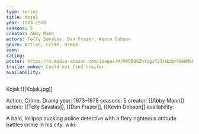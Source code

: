 ```yaml
---
type: series
title: Kojak
year: 1973–1978
seasons: 5
creator: Abby Mann
actors: Telly Savalas, Dan Frazer, Kevin Dobson
genre: Action, Crime, Drama
seen:
rating: 
poster: https://m.media-amazon.com/images/M/MV5BOGZhYzgzY2ItNzQwYS00MGFhLTlhNWUtZjNkMzNlODA4Zjc2XkEyXkFqcGdeQXVyMTUyNjc3NDQ4._V1_SX300.jpg
trailer_embed: Could not find trailer.
availability:
---
```

Kojak
![[Kojak.jpg]]

Action, Crime, Drama
year: 1973–1978
seasons: 5
creator: [[Abby Mann]]
actors: [[Telly Savalas]], [[Dan Frazer]], [[Kevin Dobson]]
availability:

A bald, lollipop sucking police detective with a fiery righteous attitude battles crime in his city.
wiki: 


